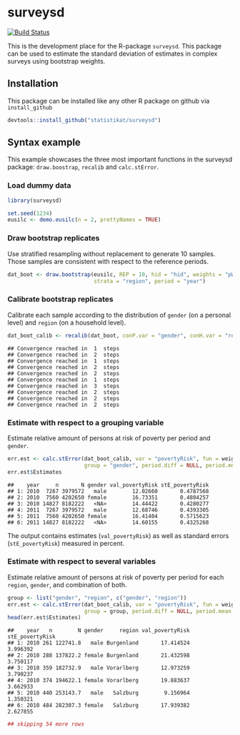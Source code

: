 
surveysd
========

[![Build Status](https://travis-ci.org/statistikat/surveysd.svg?branch=master)](https://travis-ci.org/statistikat/surveysd) <!--[![Coverage Status](https://coveralls.io/repos/github/statistikat/surveysd/badge.svg?branch=master)](https://coveralls.io/github/statistikat/surveysd?branch=master)--> <!--[![CRAN](http://www.r-pkg.org/badges/version/surveysd)](https://CRAN.R-project.org/package=surveysd)--> <!--[![Downloads](http://cranlogs.r-pkg.org/badges/surveysd)](https://CRAN.R-project.org/package=surveysd)--> <!--[![Mentioned in Awesome Official Statistics ](https://awesome.re/mentioned-badge.svg)](http://www.awesomeofficialstatistics.org)-->

This is the development place for the R-package `surveysd`. This package can be used to estimate the standard deviation of estimates in complex surveys using bootstrap weights.

Installation
------------

This package can be installed like any other R package on github via `install_github`

``` r
devtools::install_github("statistikat/surveysd")
```

Syntax example
--------------

This example showcases the three most important functions in the surveysd package: `draw.boostrap`, `recalib` and `calc.stError`.

### Load dummy data

``` r
library(surveysd)

set.seed(1234)
eusilc <- demo.eusilc(n = 2, prettyNames = TRUE)
```

### Draw bootstrap replicates

Use stratified resampling without replacement to generate 10 samples. Those samples are consistent with respect to the reference periods.

``` r
dat_boot <- draw.bootstrap(eusilc, REP = 10, hid = "hid", weights = "pWeight", 
                           strata = "region", period = "year")
```

### Calibrate bootstrap replicates

Calibrate each sample according to the distribution of `gender` (on a personal level) and `region` (on a household level).

``` r
dat_boot_calib <- recalib(dat_boot, conP.var = "gender", conH.var = "region")
```

    ## Convergence reached in  1  steps 
    ## Convergence reached in  2  steps 
    ## Convergence reached in  1  steps 
    ## Convergence reached in  2  steps 
    ## Convergence reached in  2  steps 
    ## Convergence reached in  1  steps 
    ## Convergence reached in  3  steps 
    ## Convergence reached in  2  steps 
    ## Convergence reached in  2  steps 
    ## Convergence reached in  2  steps

### Estimate with respect to a grouping variable

Estimate relative amount of persons at risk of poverty per period and `gender`.

``` r
err.est <- calc.stError(dat_boot_calib, var = "povertyRisk", fun = weightedRatio,
                        group = "gender", period.diff = NULL, period.mean = NULL)
err.est$Estimates
```

    ##    year     n       N gender val_povertyRisk stE_povertyRisk
    ## 1: 2010  7267 3979572   male        12.02660       0.4787568
    ## 2: 2010  7560 4202650 female        16.73351       0.4804257
    ## 3: 2010 14827 8182222   <NA>        14.44422       0.4280277
    ## 4: 2011  7267 3979572   male        12.68746       0.4393305
    ## 5: 2011  7560 4202650 female        16.41404       0.5715623
    ## 6: 2011 14827 8182222   <NA>        14.60155       0.4325268

The output contains estimates (`val_povertyRisk`) as well as standard errors (`stE_povertyRisk`) measured in percent.

### Estimate with respect to several variables

Estimate relative amount of persons at risk of poverty per period for each `region`, `gender`, and combination of both.

``` r
group <- list("gender", "region", c("gender", "region"))
err.est <- calc.stError(dat_boot_calib, var = "povertyRisk", fun = weightedRatio,
                        group = group, period.diff = NULL, period.mean = NULL)
head(err.est$Estimates)
```

    ##    year   n        N gender     region val_povertyRisk stE_povertyRisk
    ## 1: 2010 261 122741.8   male Burgenland       17.414524        3.996392
    ## 2: 2010 288 137822.2 female Burgenland       21.432598        3.750117
    ## 3: 2010 359 182732.9   male Vorarlberg       12.973259        3.790237
    ## 4: 2010 374 194622.1 female Vorarlberg       19.883637        3.662933
    ## 5: 2010 440 253143.7   male   Salzburg        9.156964        1.350321
    ## 6: 2010 484 282307.3 female   Salzburg       17.939382        2.627855

``` r
## skipping 54 more rows
```

